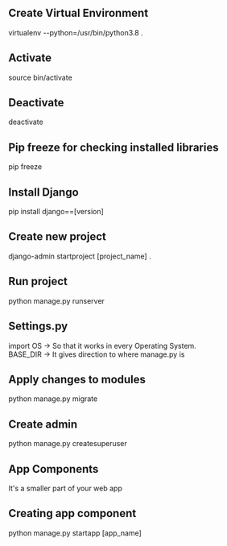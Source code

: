 ## Create Virtual Environment
virtualenv --python=/usr/bin/python3.8 .

## Activate 
source bin/activate

## Deactivate
deactivate

## Pip freeze for checking installed libraries
pip freeze

## Install Django
pip install django==[version]


## Create new project
django-admin startproject [project_name] .

## Run project
python manage.py runserver

## Settings.py
import OS -> So that it works in every Operating System.    
BASE_DIR -> It gives direction to where manage.py is  

## Apply changes to modules
python manage.py migrate

## Create admin 
python manage.py createsuperuser

## App Components
It's a smaller part of your web app

## Creating app component
python manage.py startapp [app_name]
